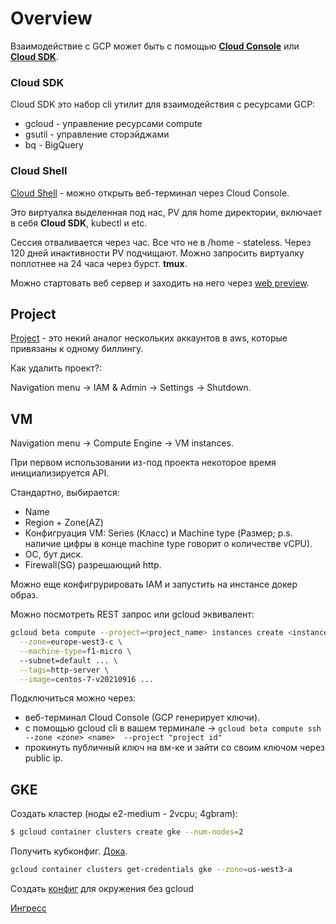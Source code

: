 # Overview

Взаимодействие с GCP может быть с помощью **[Cloud Console](https://console.cloud.google.com/)** или **[Cloud SDK](https://cloud.google.com/sdk)**.
### Cloud SDK
Cloud SDK это набор cli утилит для взаимодействия с ресурсами GCP:
- gcloud - управление ресурсами compute
- gsutil - управление сторэйджами
- bq - BigQuery

### Cloud Shell
[Cloud Shell](https://cloud.google.com/shell) - можно открыть веб-терминал через Cloud Console.

Это виртуалка выделенная под нас, PV для home директории, включает в себя **Cloud SDK**, kubectl и etc.

Сессия отваливается через час. Все что не в /home - stateless. Через 120 дней инактивности PV подчищают. Можно запросить виртуалку поплотнее на 24 часа через бурст. **tmux**.

Можно стартовать веб сервер и заходить на него через [web preview](https://cloud.google.com/shell/docs/using-web-preview).

## Project
[Project](https://cloud.google.com/resource-manager/docs/creating-managing-projects) - это некий аналог нескольких аккаунтов в aws, которые привязаны к одному биллингу.

Как удалить проект?:

Navigation menu -> IAM & Admin -> Settings -> Shutdown.

## VM

Navigation menu -> Compute Engine -> VM instances.

При первом использовании из-под проекта некоторое время инициализируется API.

Стандартно, выбирается:
- Name
- Region + Zone(AZ)
- Конфигруация VM: Series (Класс) и Machine type (Размер; p.s. наличие цифры в конце machine type говорит о количестве vCPU).
- ОС, бут диск.
- Firewall(SG) разрешающий http.

Можно еще конфигрурировать IAM и запустить на инстансе докер образ.

Можно посмотреть REST запрос или gcloud эквивалент:
```bash
gcloud beta compute --project=<project_name> instances create <instance_name> \
  --zone=europe-west3-c \
  --machine-type=f1-micro \ 
  --subnet=default ... \
  --tags=http-server \
  --image=centos-7-v20210916 ...
```

Подключиться можно через:
- веб-терминал Cloud Console (GCP генерирует ключи).
- с помощью gcloud cli в вашем терминале -> `gcloud beta compute ssh --zone <zone> <name>  --project "project id"`
-  прокинуть публичный ключ на вм-ке и зайти со своим ключом через public ip.

## GKE

Создать кластер (ноды e2-medium - 2vcpu; 4gbram):
```bash
$ gcloud container clusters create gke --num-nodes=2
```

Получить кубконфиг. [Дока](https://cloud.google.com/sdk/gcloud/reference/container/clusters/get-credentials).

```bash
gcloud container clusters get-credentials gke --zone=us-west3-a
```

Создать [конфиг](https://cloud.google.com/kubernetes-engine/docs/how-to/api-server-authentication#environments-without-gcloud) для окружения без gcloud

[Ингресс](https://cloud.google.com/community/tutorials/nginx-ingress-gke)
